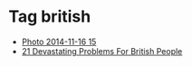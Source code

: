 <!--
title: Tag british
date: 2020-06-28T14:51:44.609Z
tags:
-->
# Tag british

 * [Photo 2014-11-16 15](102786671272.md)
 * [21 Devastating Problems For British People](110195652812.md)
